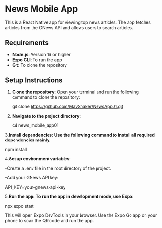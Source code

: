 # News Mobile App

This is a React Native app for viewing top news articles. The app fetches articles from the GNews API and allows users to search articles.

## Requirements

- **Node.js**: Version 16 or higher
- **Expo CLI**: To run the app
- **Git**: To clone the repository

## Setup Instructions

1. **Clone the repository**:
   Open your terminal and run the following command to clone the repository:
   
   git clone https://github.com/MayShaker/NewsApp01.git
   
2. **Navigate to the project directory**:
   
   cd news_mobile_app01
   
3.**Install dependencies: Use the following command to install all required dependencies mainly**:

npm install

4.**Set up environment variables**:

-Create a .env file in the root directory of the project.

-Add your GNews API key:

API_KEY=your-gnews-api-key

5.**Run the app: To run the app in development mode, use Expo**:

npx expo start

This will open Expo DevTools in your browser.
Use the Expo Go app on your phone to scan the QR code and run the app.

